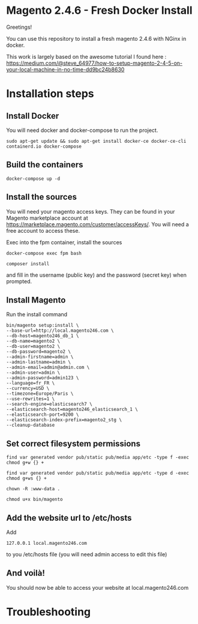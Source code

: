 # Magento 2.4.6 - Fresh Docker Install

Greetings!

You can use this repository to install a fresh magento 2.4.6 with NGinx in docker.

This work is largely based on the awesome tutorial I found here : https://medium.com/@steve_64977/how-to-setup-magento-2-4-5-on-your-local-machine-in-no-time-dd9bc24b8630


# Installation steps
## Install Docker
You will need docker and docker-compose to run the project.

`sudo apt-get update && sudo apt-get install docker-ce docker-ce-cli containerd.io docker-compose`

## Build the containers

`docker-compose up -d`

## Install the sources
You will need your magento access keys. They can be found in your Magento marketplace account at https://marketplace.magento.com/customer/accessKeys/. You will need a free account to access these.

Exec into the fpm container, install the sources

`docker-compose exec fpm bash`

`composer install`

and fill in the username (public key) and the password (secret key) when prompted.

## Install Magento
Run the install command

```
bin/magento setup:install \
--base-url=http://local.magento246.com \
--db-host=magento246_db_1 \
--db-name=magento2 \
--db-user=magento2 \
--db-password=magento2 \
--admin-firstname=admin \
--admin-lastname=admin \
--admin-email=admin@admin.com \
--admin-user=admin \
--admin-password=admin123 \
--language=fr_FR \
--currency=USD \
--timezone=Europe/Paris \
--use-rewrites=1 \
--search-engine=elasticsearch7 \
--elasticsearch-host=magento246_elasticsearch_1 \
--elasticsearch-port=9200 \
--elasticsearch-index-prefix=magento2_stg \
--cleanup-database
```

## Set correct filesystem permissions
`find var generated vendor pub/static pub/media app/etc -type f -exec chmod g+w {} +`

`find var generated vendor pub/static pub/media app/etc -type d -exec chmod g+ws {} +`

`chown -R :www-data .`

`chmod u+x bin/magento`

## Add the website url to /etc/hosts
Add 

`127.0.0.1 local.magento246.com`

to you /etc/hosts file (you will need admin access to edit this file)

## And voilà!
You should now be able to access your website at local.magento246.com

# Troubleshooting